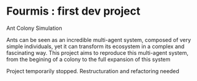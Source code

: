 # Fourmis : first dev project

Ant Colony Simulation

Ants can be seen as an incredible multi-agent system, composed of very simple individuals, yet it can transform its ecosystem in a complex and fascinating way.
This project aims to reproduce this multi-agent system, from the begining of a colony to the full expansion of this system

Project temporarily stopped. Restructuration and refactoring needed
